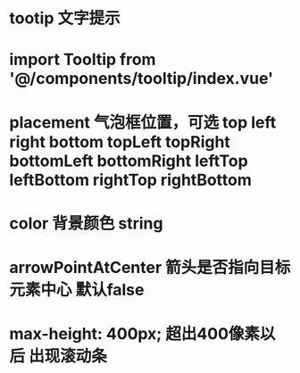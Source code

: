 # tootip 文字提示
# import Tooltip from '@/components/tooltip/index.vue'
# placement  气泡框位置，可选 top left right bottom topLeft topRight bottomLeft bottomRight leftTop leftBottom rightTop rightBottom

# color 背景颜色 string 

# arrowPointAtCenter 箭头是否指向目标元素中心 默认false 

#  max-height: 400px; 超出400像素以后 出现滚动条